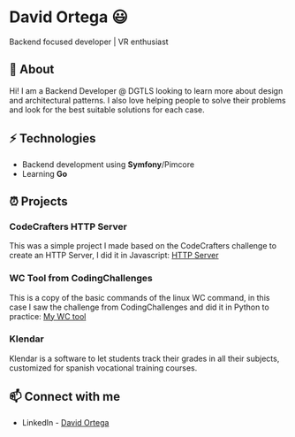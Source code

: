 # David Ortega 😃
Backend focused developer | VR enthusiast

## 🧐 About
Hi! I am a Backend Developer @ DGTLS looking to learn more about design and architectural patterns. I also love helping people to solve their problems and look for the best suitable solutions for each case.

## ⚡ Technologies
- Backend development using **Symfony**/Pimcore
- Learning **Go**

## ⏰ Projects
### CodeCrafters HTTP Server
This was a simple project I made based on the CodeCrafters challenge to create an HTTP Server, I did it in Javascript: [HTTP Server](https://github.com/DavidOrtegaFarrerons/js-toy-codecrafters-http-server)

### WC Tool from CodingChallenges ###
This is a copy of the basic commands of the linux WC command, in this case I saw the challenge from CodingChallenges and did it in Python to practice: [My WC tool](https://github.com/DavidOrtegaFarrerons/wc-tool-cc)

### Klendar
Klendar is a software to let students track their grades in all their subjects, customized for spanish vocational training courses.

## 📫 Connect with me
- LinkedIn - [David Ortega](https://www.linkedin.com/in/david-ortega-farrerons/)
